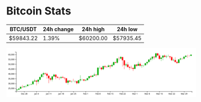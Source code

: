 # Bitcoin Stats

BTC/USDT|24h change|24h high|24h low|
|---|---|---|---|
|$59843.22|1.39%|$60200.00|$57935.45|

<img src="./chart.svg">
